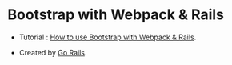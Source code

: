 # Bootstrap with Webpack & Rails

- Tutorial : [How to use Bootstrap with Webpack & Rails](https://gorails.com/episodes/how-to-use-bootstrap-with-webpack-and-rails/).

- Created by [Go Rails](https://gorails.com).

